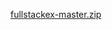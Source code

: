[fullstackex-master.zip](https://github.com/mhd-riyaz-a/full-stack/files/9493158/fullstackex-master.zip)
